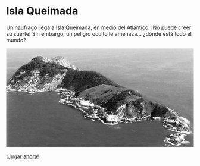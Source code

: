 # Isla Queimada

Un náufrago llega a Isla Queimada, en medio del Atlántico. ¡No puede creer su suerte! Sin embargo, un peligro oculto le amenaza... ¿dónde está todo el mundo?

![La isla Queimada](IslaQueimada/www/res/queimada_island.jpg)

[¡Jugar ahora!](http://baltasarq.github.io/isla_queimada)

